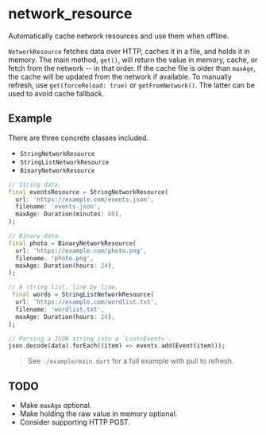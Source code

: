 # network_resource

Automatically cache network resources and use them when offline.

`NetworkResource` fetches data over HTTP, caches it in a file, and holds it in memory.
The main method, `get()`, will return the value in memory, cache,
or fetch from the network -- in that order. If the cache file is older than `maxAge`,
the cache will be updated from the network if available. To manually refresh, use `get(forceReload: true)`
or `getFromNetwork()`. The latter can be used to avoid cache fallback.

## Example
There are three concrete classes included.

* `StringNetworkResource`
* `StringListNetworkResource`
* `BinaryNetworkResource`

```dart
// String data.
final eventsResource = StringNetworkResource(
  url: 'https://example.com/events.json',
  filename: 'events.json',
  maxAge: Duration(minutes: 60),
);

// Binary data.
final photo = BinaryNetworkResource(
  url: 'https://example.com/photo.png',
  filename: 'photo.png',
  maxAge: Duration(hours: 24),
);

// A string list, line by line.
 final words = StringListNetworkResource(
  url: 'https://example.com/wordlist.txt',
  filename: 'wordlist.txt',
  maxAge: Duration(hours: 24),
);

// Parsing a JSON string into a `List<Event>`.
json.decode(data).forEach((item) => events.add(Event(item)));
```

> See `./example/main.dart` for a full example with pull to refresh.

## TODO

* Make `maxAge` optional.
* Make holding the raw value in memory optional.
* Consider supporting HTTP POST.
